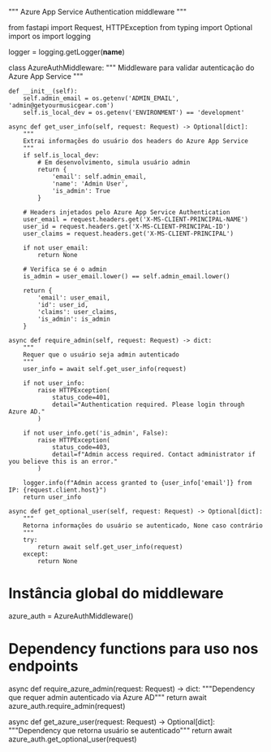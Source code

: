 """
Azure App Service Authentication middleware
"""

from fastapi import Request, HTTPException
from typing import Optional
import os
import logging

logger = logging.getLogger(__name__)

class AzureAuthMiddleware:
    """
    Middleware para validar autenticação do Azure App Service
    """
    
    def __init__(self):
        self.admin_email = os.getenv('ADMIN_EMAIL', 'admin@getyourmusicgear.com')
        self.is_local_dev = os.getenv('ENVIRONMENT') == 'development'
    
    async def get_user_info(self, request: Request) -> Optional[dict]:
        """
        Extrai informações do usuário dos headers do Azure App Service
        """
        if self.is_local_dev:
            # Em desenvolvimento, simula usuário admin
            return {
                'email': self.admin_email,
                'name': 'Admin User',
                'is_admin': True
            }
        
        # Headers injetados pelo Azure App Service Authentication
        user_email = request.headers.get('X-MS-CLIENT-PRINCIPAL-NAME')
        user_id = request.headers.get('X-MS-CLIENT-PRINCIPAL-ID')
        user_claims = request.headers.get('X-MS-CLIENT-PRINCIPAL')
        
        if not user_email:
            return None
        
        # Verifica se é o admin
        is_admin = user_email.lower() == self.admin_email.lower()
        
        return {
            'email': user_email,
            'id': user_id,
            'claims': user_claims,
            'is_admin': is_admin
        }
    
    async def require_admin(self, request: Request) -> dict:
        """
        Requer que o usuário seja admin autenticado
        """
        user_info = await self.get_user_info(request)
        
        if not user_info:
            raise HTTPException(
                status_code=401, 
                detail="Authentication required. Please login through Azure AD."
            )
        
        if not user_info.get('is_admin', False):
            raise HTTPException(
                status_code=403,
                detail=f"Admin access required. Contact administrator if you believe this is an error."
            )
        
        logger.info(f"Admin access granted to {user_info['email']} from IP: {request.client.host}")
        return user_info
    
    async def get_optional_user(self, request: Request) -> Optional[dict]:
        """
        Retorna informações do usuário se autenticado, None caso contrário
        """
        try:
            return await self.get_user_info(request)
        except:
            return None

# Instância global do middleware
azure_auth = AzureAuthMiddleware()

# Dependency functions para uso nos endpoints
async def require_azure_admin(request: Request) -> dict:
    """Dependency que requer admin autenticado via Azure AD"""
    return await azure_auth.require_admin(request)

async def get_azure_user(request: Request) -> Optional[dict]:
    """Dependency que retorna usuário se autenticado"""
    return await azure_auth.get_optional_user(request)